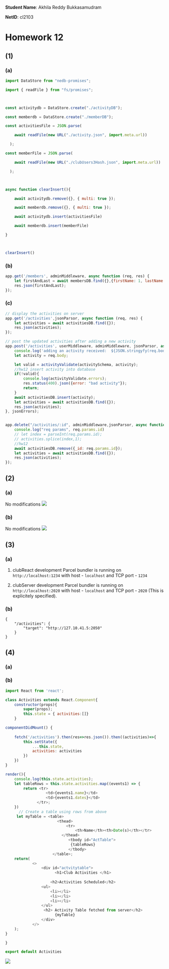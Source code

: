 **Student Name**:  Akhila Reddy Bukkasamudram

**NetID**: cl2103

# Homework 12
## (1)
### (a)
```javascript
import DataStore from "nedb-promises";

import { readFile } from "fs/promises";



const activitydb = DataStore.create("./activityDB");

const memberdb = DataStore.create("./memberDB");

const activitiesFile = JSON.parse(

    await readFile(new URL("./activity.json", import.meta.url))

  );

const memberFile = JSON.parse(

    await readFile(new URL("./clubUsers3Hash.json", import.meta.url))

  );



async function clearInsert(){    

    await activitydb.remove({}, { multi: true });

    await memberdb.remove({}, { multi: true });  

    await activitydb.insert(activitiesFile)

    await memberdb.insert(memberFile)

}  



clearInsert()
```

### (b)
```javascript
app.get('/members', adminMiddleware, async function (req, res) {
    let firstAndLast = await membersDB.find({},{firstName: 1, lastName:1});
    res.json(firstAndLast);
});
```

### (c)
```javascript
// display the activities on server
app.get('/activities',jsonParsor, async function (req, res) {
    let activities = await activitiesDB.find({});
    res.json(activities);
});

// post the updated activities after adding a new activity
app.post('/activities', userMiddleware, adminMiddleware, jsonParsor, async function (req, res) {
    console.log('adding an activity received:  ${JSON.stringyfy(req.body)}');
    let activity = req.body;

    let valid = activityValidate(activitySchema, activity);
    //hw12 insert activity into database
    if(!valid){
        console.log(activityValidate.errors);
        res.status(400).json({error: "bad activity"});
        return;
    } 
    await activitiesDB.insert(activity);
    let activities = await activitiesDB.find({});
    res.json(activities);   
}, jsonErrors);


app.delete("/activities/:id", adminMiddleware,jsonParsor, async function (req, res) {
    console.log("req params", req.params.id)
    // let index = parseInt(req.params.id);
    // activities.splice(index,1);
    //hw12
    await activitiesDB.remove({_id: req.params.id});
    let activities = await activitiesDB.find({});
    res.json(activities);
});
```

## (2)

### (a)
No modifications
![](images/image11_1a.png)
### (b)
No modifications
![](images/image11_4b.jpeg)

## (3)
### (a)
1. clubReact development Parcel bundler is running on `http://localhost:1234` with host - `localhost` and TCP port - `1234`

2. clubServer development Parcel bundler is running on `http://localhost:2020` with host - `localhost` and TCP port - `2020` (This is explicitely specified).

### (b)
```
{
    "/activities": {
        "target": "http://127.10.41.5:2050"
    }
}
```
## (4)
### (a)
### (b)
```javascript
import React from 'react';

class Activities extends React.Component{
    constructor(props){
        super(props);
        this.state = { activities:[]}
    }

componentDidMount() {
      
    fetch('/activities').then(res=>res.json()).then((activities)=>{
        this.setState({
            ...this.state,
            activities: activities
        })
    })
}

render(){
    console.log(this.state.activities);
    let tableRows = this.state.activities.map((events1) => {
        return <tr>
                  <td>{events1.name}</td>
                  <td>{events1.dates}</td>
              </tr>;
    })
      // Create a table using rows from above
     let myTable = <table>
                       <thead>
                           <tr>
                               <th>Name</th><th>Date(s)</th></tr>
                         </thead>
                            <tbody id="ActTable">
                             {tableRows}
                            </tbody>
                     </table>;
    return(
            <>
                <div id="actvitytable">
                      <h1>Club Activities </h1>
           
                    <h2>Activities Scheduled</h2>
                <ul>
                    <li></li>
                    <li></li>
                    <li></li>
                </ul> 
                 <h2> Activity Table fetched from server</h2>
                      {myTable}
                </div>
            </>
    );
}

}

export default Activities
```
![](images/image12_4b.png)
